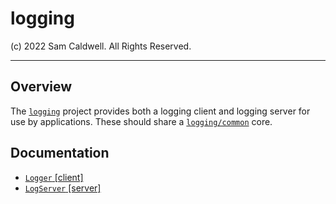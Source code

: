 logging
=======

(c) 2022 Sam Caldwell. All Rights Reserved.

---

## Overview

The [`logging`]() project provides both a logging client and logging server for use by applications. These
should share a [`logging/common`](/common) core.

## Documentation

* [`Logger` [client]](Logger/README.md)
* [`LogServer` [server]](LogServer/README.md)
